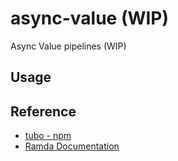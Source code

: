 # async-value (WIP)

Async Value pipelines (WIP)

## Usage

## Reference

- [tubo - npm]( https://www.npmjs.com/package/tubo )
- [Ramda Documentation]( https://ramdajs.com/docs/#pipe )